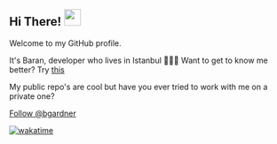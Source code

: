 ## Hi There! <img src="https://raw.githubusercontent.com/MartinHeinz/MartinHeinz/master/wave.gif" width="30px">

Welcome to my GitHub profile.

It's Baran, developer who lives in Istanbul 👨🏻‍💻
Want to get to know me better? Try [this](http://www.baranyeni.com)



My public repo's are cool but have you ever tried to work with me on a private one?

<a href="https://twitter.com/bgardner" class="twitter-follow-button" data-show-count="true" data-size="large">Follow @bgardner</a>
<script>!function(d,s,id){var js,fjs=d.getElementsByTagName(s)[0];if(!d.getElementById(id)){js=d.createElement(s);js.id=id;js.src="//platform.twitter.com/widgets.js";fjs.parentNode.insertBefore(js,fjs);}}(document,"script","twitter-wjs");</script>


[![wakatime](https://wakatime.com/badge/user/5d7e7b26-fa60-4a80-bf82-d9199323a227.svg)](https://wakatime.com/@5d7e7b26-fa60-4a80-bf82-d9199323a227)
